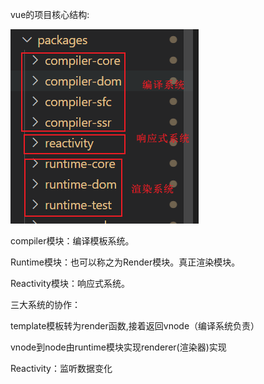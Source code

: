 vue的项目核心结构:

![](./img/Vue项目结构.png)

compiler模块：编译模板系统。

Runtime模块：也可以称之为Render模块。真正渲染模块。

Reactivity模块：响应式系统。

三大系统的协作：

template模板转为render函数,接着返回vnode（编译系统负责）

vnode到node由runtime模块实现renderer(渲染器)实现

Reactivity：监听数据变化




